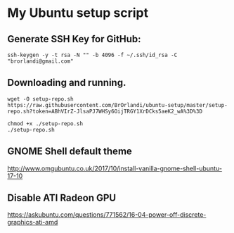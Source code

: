 # My Ubuntu setup script

## Generate SSH Key for GitHub:
```
ssh-keygen -y -t rsa -N "" -b 4096 -f ~/.ssh/id_rsa -C "brorlandi@gmail.com" 
```

## Downloading and running.

```
wget -O setup-repo.sh https://raw.githubusercontent.com/BrOrlandi/ubuntu-setup/master/setup-repo.sh?token=ABhVIrZ-JlsaPJ7WHSy6OijTRGY1XrDCks5aeK2_wA%3D%3D

chmod +x ./setup-repo.sh
./setup-repo.sh
```

## GNOME Shell default theme

http://www.omgubuntu.co.uk/2017/10/install-vanilla-gnome-shell-ubuntu-17-10

## Disable ATI Radeon GPU

https://askubuntu.com/questions/771562/16-04-power-off-discrete-graphics-ati-amd
